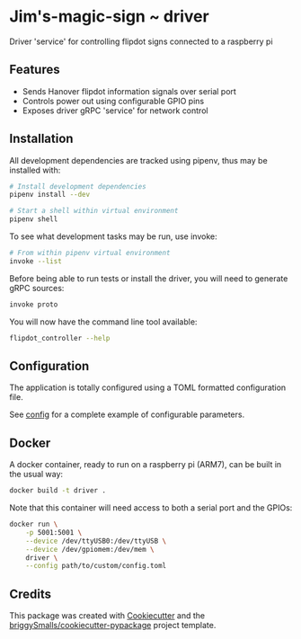 # Jim's-magic-sign ~ driver

Driver 'service' for controlling flipdot signs connected to a raspberry pi

## Features

- Sends Hanover flipdot information signals over serial port
- Controls power out using configurable GPIO pins
- Exposes driver gRPC 'service' for network control

## Installation

All development dependencies are tracked using pipenv, thus may be installed with:

```bash
# Install development dependencies
pipenv install --dev

# Start a shell within virtual environment
pipenv shell
```

To see what development tasks may be run, use invoke:

```bash
# From within pipenv virtual environment
invoke --list
```

Before being able to run tests or install the driver, you will need to generate gRPC sources:

```bash
invoke proto
```

You will now have the command line tool available:
```bash
flipdot_controller --help
```

## Configuration

The application is totally configured using a TOML formatted configuration file.

See [config](./config.toml) for a complete example of configurable parameters.

## Docker

A docker container, ready to run on a raspberry pi (ARM7), can be built in the usual way:

```bash
docker build -t driver .
```

Note that this container will need access to both a serial port and the GPIOs:

```bash
docker run \
    -p 5001:5001 \
    --device /dev/ttyUSB0:/dev/ttyUSB \
    --device /dev/gpiomem:/dev/mem \
    driver \
    --config path/to/custom/config.toml
```

Credits
-------

This package was created with [Cookiecutter](https://github.com/audreyr/cookiecutter) and the [briggySmalls/cookiecutter-pypackage](https://github.com/briggySmalls/cookiecutter-pypackage) project template.
